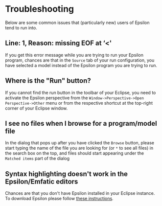 # Troubleshooting

Below are some common issues that (particularly new) users of Epsilon tend to run into.

## Line: 1, Reason: missing EOF at ‘<'

If you get this error message while you are trying to run your Epsilon program, chances are that in the `Source` tab of your run configuration, you have selected a model instead of the Epsilon program you are trying to run.

## Where is the "Run" button?

If you cannot find the run button in the toolbar of your Eclipse, you need to activate the Epsilon perspective from the `Window->Perspective->Open Perspective->Other` menu or from the respective shortcut at the top-right corner of your Eclipse window.

## I see no files when I browse for a program/model file

In the dialog that pops up after you have clicked the `Browse` button, please start typing the name of the file you are looking for (or `*` to see all files) in the search box on the top, and files should start appearing under the `Matched items` part of the dialog

## Syntax highlighting doesn't work in the Epsilon/Emfatic editors

Chances are that you don't have Epsilon installed in your Eclipse instance. To download Epsilon please follow [these instructions](../../download). 